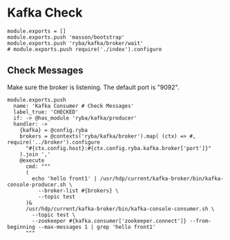 
# Kafka Check

    module.exports = []
    module.exports.push 'masson/bootstrap'
    module.exports.push 'ryba/kafka/broker/wait'
    # module.exports.push require('./index').configure

## Check Messages

Make sure the broker is listening. The default port is "9092".

    module.exports.push
      name: 'Kafka Consumer # Check Messages'
      label_true: 'CHECKED'
      if: -> @has_module 'ryba/kafka/producer'
      handler: ->
        {kafka} = @config.ryba
        brokers = @contexts('ryba/kafka/broker').map( (ctx) => #, require('../broker').configure
          "#{ctx.config.host}:#{ctx.config.ryba.kafka.broker['port']}"
        ).join ','
        @execute
          cmd: """
          (
            echo 'hello front1' | /usr/hdp/current/kafka-broker/bin/kafka-console-producer.sh \
              --broker-list #{brokers} \
              --topic test
          )&
          /usr/hdp/current/kafka-broker/bin/kafka-console-consumer.sh \
            --topic test \
            --zookeeper #{kafka.consumer['zookeeper.connect']} --from-beginning --max-messages 1 | grep 'hello front1'
          """
